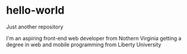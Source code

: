 # hello-world
Just another repository

I'm an aspiring front-end web developer from Nothern Virginia getting a degree in web and mobile programming from Liberty University
